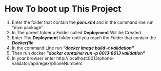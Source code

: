 # How To boot up This Project
1. Enter the folder that contain the ***pom.xml*** and in the command line run "mvn package"
2. In The parent folder a Folder called **Deployment** Will be Created
3. Enter The **Deployment** folder until you reach the Folder that contain the ***Dockerfile***
4. In the command Line run ***"docker image build -t validation"***
5. Then run docker ***"docker container run -p 8013:8013 validation"***
6. In your browser enter http://localhost:8013/phone-validator/api/regex/phoneNumbers
